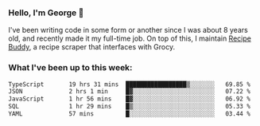 ### Hello, I'm George 👋

I've been writing code in some form or another since I was about 8 years old, and recently made it my full-time job. On top of this, I maintain [Recipe Buddy](https://github.com/georgegebbett/recipe-buddy), a recipe scraper that interfaces with Grocy.  

<!--
**georgegebbett/georgegebbett** is a ✨ _special_ ✨ repository because its `README.md` (this file) appears on your GitHub profile.

Here are some ideas to get you started:

- 🔭 I’m currently working on ...
- 🌱 I’m currently learning ...
- 👯 I’m looking to collaborate on ...
- 🤔 I’m looking for help with ...
- 💬 Ask me about ...
- 📫 How to reach me: ...
- 😄 Pronouns: ...
- ⚡ Fun fact: ...
-->

### What I've been up to this week:
<!--START_SECTION:waka-->

```txt
TypeScript       19 hrs 31 mins  █████████████████▒░░░░░░░   69.85 %
JSON             2 hrs 1 min     █▓░░░░░░░░░░░░░░░░░░░░░░░   07.22 %
JavaScript       1 hr 56 mins    █▓░░░░░░░░░░░░░░░░░░░░░░░   06.92 %
SQL              1 hr 29 mins    █▒░░░░░░░░░░░░░░░░░░░░░░░   05.33 %
YAML             57 mins         █░░░░░░░░░░░░░░░░░░░░░░░░   03.44 %
```

<!--END_SECTION:waka-->
